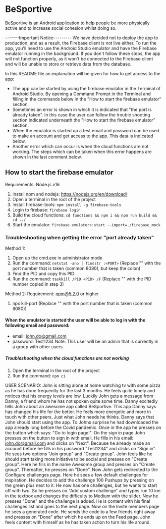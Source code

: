 # BeSportive

BeSportive is an Android application to help people be more physically active and to increase social cohesion whilst doing so.

-------Important Notice---------
We have decided not to deploy the app to production, and as a result, the Firebase client is not live either.
To run the app, you'll need to use the Android Studio emulator and have the Firebase emulator running in the background.
If you don't follow these steps, the app will not function properly,
as it won't be connected to the Firebase client and will be unable to store or retrieve data from the database.

In this README file an explanation will be given for how to get access to the app: 
- The app can be started by using the firebase emulator in the Terminal of Android Studio. 
By opening a Command Prompt in the Terminal and filling in the commands below in the "How to start the firebase emulator" section.
- Sometimes an error is shown in which it is indicated that "the port is already taken". 
In this case the user can follow the trouble shooting section indicated underneath the "How to start the firebase emulator" section.
- When the emulator is started up a test email and password can be used to make an account and get access to the app. 
This data is indicated below.
- Another error which can occur is when the cloud functions are not working. 
The steps which can be taken when this error happens are shown in the last comment below. 


## How to start the firebase emulator
Requirements: Node.js v16
1. Install npm and nodejs: https://nodejs.org/en/download/
2. Open a terminal in the root of the project
3. Install firebase-tools: `npm install -g firebase-tools`
4. Login to firebase: `firebase login`
5. Build the cloud functions: `cd functions && npm i && npm run build && cd ../`
6. Start the emulator: `firebase emulators:start --import=./firebase_mock`

### Troubleshooting when getting the error "port already taken"

Method 1:
1. Open up the cmd.exe in administrator mode
2. Run the command: `netstat -ano | findstr :<PORT>` (Replace "<PORT>" with the port number that is taken (common 8080), but keep the colon)
3. Find the PID and copy this PID
4. Run the command: `taskkill /PID <PID> /F` (Replace "<PID>" with the PID number copied in step 3)

Method 2:
Requirement: npm@5.2.0 or higher
1. npx kill-port <PORT> (Replace "<PORT>" with the port number that is taken (common 8080))

#### When the emulator is started the user will be able to log in with the following email and password: 
- email: john.do@gmail.com
- password: Test1234
Note: This user will be an admin that is currently in a group with other users.

##### Troubleshooting when the cloud functions are not working
1. Open the terminal in the root of the project
2. Run the command: `npm ci`


USER SCENARIO:
John is sitting alone at home watching tv with some pizza as he has done frequently for the last 3 months. 
He feels quite lonely and notices that his energy levels are low. 
Luckily John gets a message from Danny, a friend whom he has not spoken quite some time. Danny excitedly tells John about an awesome app 
called BeSportive. This app Danny says has changed his life for the better. He feels more energetic and more in touch with other peers. 
Just what John needs he thinks. Danny says that John should start using the app. To Johns surprise he had downloaded the app already long before 
the Covid pandemic. Once in the app he presses on the button which says: "Go to login page!". 
On the sign in page John presses on the button to sign in with email. 
He fills in his email: john.do@gmail.com and clicks on "Next". 
Because he already made an account before he fills in his password "Test1234" and clicks on "Sign in". 
He sees two options "Join group" and "Create group". 
John feels like he should start taking more initiative to be social and presses on "Create group". 
Here he fills in the name Awesome group and presses on "Create group". 
Thereafter, he presses on "Done". Now John gets redirected to the Configure challenges page. Here he sees a few default challenges for inspiration. 
He decides to add the challenge 100 Pushups by pressing on the green plus next to it. 
He now has one challenges, but he wants to start off with two. 
So he presses on "Add custom challenge" and types run 10 km in the textbox and changes the difficulty to Medium with the slider. 
Now he presses "Done" and the challenge is added. He is content with his final challenges list and goes to the next page. 
Now on the Invite members page he sees a generated code. 
He sends the code to a few friends right away and presses on "Done" after which he ends up on the Feed page. 
John feels content with himself as he has taken action to turn his life around. 

